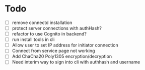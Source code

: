 # Todo

- [ ] remove connectd installation
- [ ] protect server connections with authHash?
- [ ] refactor to use Cognito in backend?
- [ ] run install tools in cli
- [ ] Allow user to set IP address for initiator connection
- [ ] Connect from service page not working
- [ ] Add ChaCha20 Poly1305 encryption/decryption
- [ ] Need interim way to sign into cli with authhash and username

